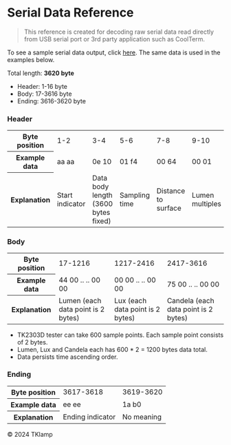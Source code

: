 # Serial Data Reference 

> This reference is created for decoding raw serial data read directly from USB serial port or 3rd party application such as CoolTerm.

To see a sample serial data output, click [here](https://github.com/TKlamp/TKlamp-Protocol/blob/main/docs/raw_serial_data_example.txt). The same data is used in the examples below. 

Total length: **3620 byte** 
- Header: 1-16 byte 
- Body: 17-3616 byte 
- Ending: 3616-3620 byte

### Header 
<table>
  <tr>
    <th>Byte position</th>
    <td>1-2</td>
    <td>3-4</td>
    <td>5-6</td>
    <td>7-8</td>
    <td>9-10</td>
    <td>11-12</td>
     <td>13-14</td>
     <td>15-16</td>
  </tr>
  <tr>
    <th>Example data</th>
    <td>aa aa</td>
    <td>0e 10</td>
    <td>01 f4</td>
    <td>00 64</td>
    <td>00 01</td>
    <td>00 01</td>
    <td>00 01</td>
    <td>56 44</td>
  </tr>
  <tr>
    <th>Explanation</th>
    <td>Start indicator</td>
    <td>Data body length (3600 bytes fixed) </td>
    <td>Sampling time</td>
    <td>Distance to surface</td>
    <td>Lumen multiples</td>
    <td>Candela multiples</td>
    <td>Lux multiples</td>
    <td>Version</td>
  </tr>
</table>

### Body 

<table>
  <tr>
    <th>Byte position</th>
    <td>17-1216</td>
    <td>1217-2416</td>
    <td>2417-3616</td>
  </tr>
  <tr>
    <th>Example data</th>
    <td>44 00 .. .. 00 00 </td>
    <td>00 00 .. .. 00 00 </td>
    <td>75 00 .. .. 00 00</td>
  </tr>
  <tr>
    <th>Explanation</th>
    <td>Lumen (each data point is 2 bytes) </td>
    <td>Lux (each data point is 2 bytes) </td>
    <td>Candela (each data point is 2 bytes) </td>
  </tr>
</table>


- TK2303D tester can take 600 sample points. Each sample point consists of 2 bytes.
- Lumen, Lux and Candela each has 600 * 2 = 1200 bytes data total. 
- Data persists time ascending order.

### Ending 
<table>
  <tr>
    <th>Byte position</th>
    <td>3617-3618</td>
    <td>3619-3620</td>
  </tr>
  <tr>
    <th>Example data</th>
    <td>ee ee</td>
    <td>1a b0</td>
  </tr>
  <tr>
    <th>Explanation</th>
    <td>Ending indicator </td>
    <td>No meaning</td>
  </tr>
</table>

© 2024 TKlamp
